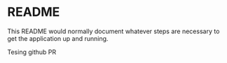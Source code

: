 # README

This README would normally document whatever steps are necessary to get the
application up and running.


Tesing github PR

